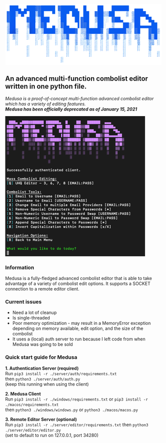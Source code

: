 ![](img/medusa-transbg.png)

## An advanced multi-function combolist editor written in one python file.
*Medusa is a proof-of-concept multi-function advanced combolist editor which has a variety of editing features.*   
***Medusa has been officially deprecated as of January 15, 2021***

![](img/medusa-localui.png)

### Information
Medusa is a fully-fledged advanced combolist editor that is able to take advantage of a variety of combolist edit options. It supports a SOCKET connection to a remote editor client.

### Current issues
- Need a lot of cleanup
- Is single-threaded
- Poor memory optimization - may result in a MemoryError exception depending on memory available, edit option, and the size of the combolist
- It uses a (local) auth server to run because I left code from when Medusa was going to be sold

### Quick start guide for Medusa 
**1. Authentication Server (required)**  
Run ```pip3 install -r ./server/auth/requirements.txt```  
then ```python3 ./server/auth/auth.py```  
(keep this running when using the client)

**2. Medusa Client**  
Run ```pip3 install -r ./windows/requirements.txt``` or ```pip3 install -r ./macos/requirements.txt```  
then ```python3 ./windows/windows.py``` or ```python3 ./macos/macos.py```

**3. Remote Editor Server (optional)**  
Run ```pip3 install -r ./server/editor/requirements.txt```
then ```python3 ./server/editor/editor.py```  
(set to default to run on 127.0.0.1, port 34280)
